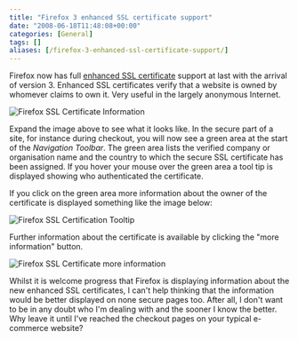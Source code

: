 ```yaml
---
title: "Firefox 3 enhanced SSL certificate support"
date: "2008-06-18T11:48:08+00:00"
categories: [General]
tags: []
aliases: [/firefox-3-enhanced-ssl-certificate-support/]
---
```


Firefox now has full [enhanced SSL certificate](https://en.wikipedia.org/wiki/Extended_Validation_Certificate) support at last with the arrival of version 3. Enhanced SSL certificates verify that a website is owned by whomever claims to own it. Very useful in the largely anonymous Internet.

![Firefox SSL Certificate Information]("/images/uploads/2008/06/firefox-ssl-cert-view.jpg)

Expand the image above to see what it looks like. In the secure part of a site, for instance during checkout, you will now see a green area at the start of the *Navigation Toolbar*. The green area lists the verified company or organisation name and the country to which the secure SSL certificate has been assigned. If you hover your mouse over the green area a tool tip is displayed showing who authenticated the certificate.

If you click on the green area more information about the owner of the certificate is displayed something like the image below:

![Firefox SSL Certification Tooltip]("/images/uploads/2008/06/firefox-ssl-cert-tooltip.jpg)

Further information about the certificate is available by clicking the "more information" button.

![Firefox SSL Certificate more information]("/images/uploads/2008/06/firefox-ssl-cert-more-information.jpg)

Whilst it is welcome progress that Firefox is displaying information about the new enhanced SSL certificates, I can't help thinking that the information would be better displayed on none secure pages too. After all, I don't want to be in any doubt who I'm dealing with and the sooner I know the better. Why leave it until I've reached the checkout pages on your typical e-commerce website?
